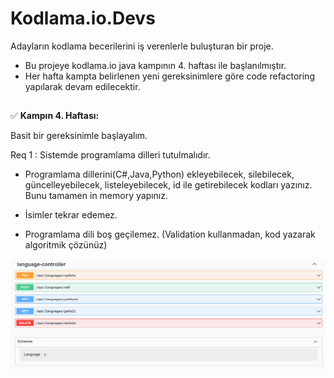 # Kodlama.io.Devs
Adayların kodlama becerilerini iş verenlerle buluşturan bir proje.
- Bu projeye kodlama.io java kampının 4. haftası ile başlanılmıştır.
- Her hafta kampta belirlenen yeni gereksinimlere göre code refactoring yapılarak devam edilecektir.
## 

:white_check_mark: **Kampın 4. Haftası:**

Basit bir gereksinimle başlayalım.

Req 1 : Sistemde programlama dilleri tutulmalıdır.

- Programlama dillerini(C#,Java,Python) ekleyebilecek, silebilecek, güncelleyebilecek, listeleyebilecek, id ile getirebilecek kodları yazınız. Bunu tamamen in memory yapınız.

- İsimler tekrar edemez.

- Programlama dili boş geçilemez. (Validation kullanmadan, kod yazarak algoritmik çözünüz)

![week4](./img/week4.png)
